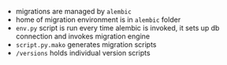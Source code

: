 - migrations are managed by `alembic`
- home of migration environment is in `alembic` folder
- `env.py` script is run every time alembic is invoked, it sets up db connection and invokes migration engine
- `script.py.mako` generates migration scripts
- `/versions` holds individual version scripts

